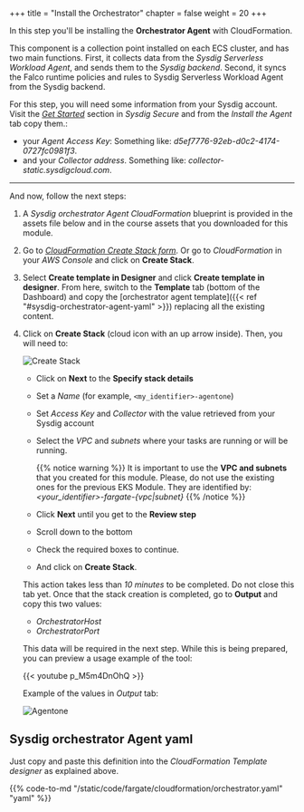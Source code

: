 
+++
title = "Install the Orchestrator"
chapter = false
weight = 20
+++

In this step you'll be installing the **Orchestrator Agent** with CloudFormation.

This component is a collection point installed on each ECS cluster, 
and has two main functions. First, it collects data from the *Sysdig Serverless Workload Agent*, 
and sends them to the *Sysdig backend*. 
Second, it syncs the Falco runtime policies and rules to Sysdig Serverless Workload Agent 
from the Sysdig backend.


For this step, you will need some information from your Sysdig account.
Visit the [*Get Started*](https://secure.sysdig.com/#/onboarding) section in *Sysdig Secure*
and from the *Install the Agent* tab copy them.:

- your *Agent Access Key*: Something like: *d5ef7776-92eb-d0c2-4174-0727fc0981f3*.
- and your *Collector address*. Something like: *collector-static.sysdigcloud.com*.

---

And now, follow the next steps:

1. A *Sysdig orchestrator Agent CloudFormation* blueprint is provided in the assets file below 
   and in the course assets that you downloaded for this module.

2. Go to [*CloudFormation Create Stack form*](https://console.aws.amazon.com/cloudformation/home?region=us-east-1#/stacks/create/template). Or go to *CloudFormation* in your *AWS Console* and click on **Create Stack**.

3. Select **Create template in Designer** and click **Create template in designer**. From here, switch to the **Template** tab (bottom of the Dashboard) and copy the [orchestrator agent template]({{< ref "#sysdig-orchestrator-agent-yaml" >}}) replacing all the existing content.

4. Click on **Create Stack** (cloud icon with an up arrow inside). Then, you will need to:

    ![Create Stack](/images/55_module_5/createstack.png)

    - Click on **Next** to the **Specify stack details**
    - Set a *Name* (for example, `<my_identifier>-agentone`)
    - Set *Access Key* and *Collector* with the value retrieved from your Sysdig account
    - Select the *VPC* and *subnets* where your tasks are running or will be running.

      {{% notice warning %}}
  It is important to use the **VPC and subnets** that you created for this module. Please, do not use the existing ones for the previous EKS Module. They are identified by: *\<your_identifier\>-fargate-{vpc|subnet}*
  {{% /notice %}}

    - Click **Next** until you get to the **Review step**
    - Scroll down to the bottom
    - Check the required boxes to continue.
    - And click on **Create Stack**.

    This action takes less than *10 minutes* to be completed. Do not close this tab yet. Once that the stack creation is completed, go to **Output** and copy this two values:

    - *OrchestratorHost*
    - *OrchestratorPort*

    This data will be required in the next step. While this is being prepared, you can preview a usage example of the tool:

    {{< youtube p_M5m4DnOhQ >}}

    Example of the values in *Output* tab:

    ![Agentone](/images/55_module_5/agentone.png)


## Sysdig orchestrator Agent yaml

Just copy and paste this definition into the *CloudFormation Template designer* as explained above.

{{% code-to-md "/static/code/fargate/cloudformation/orchestrator.yaml" "yaml" %}}
